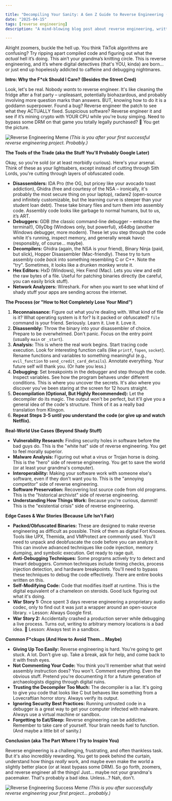 ```yaml
---

title: "Decompiling Your Sanity: A Gen Z Guide to Reverse Engineering (Because Why Not? 💀)"
date: "2025-04-15"
tags: [reverse engineering]
description: "A mind-blowing blog post about reverse engineering, written for chaotic Gen Z engineers. Prepare to have your brain fried, but in a cool way."

---
```


Alright zoomers, buckle the hell up. You think TikTok algorithms are confusing? Try ripping apart compiled code and figuring out what the *actual* hell it’s doing. This ain’t your grandma’s knitting circle. This is reverse engineering, and it’s where digital detectives (that's YOU, kinda) are born… or just end up hopelessly addicted to caffeine and debugging nightmares.

**Intro: Why the F*ck Should I Care? (Besides the Street Cred)**

Look, let's be real. Nobody *wants* to reverse engineer. It's like cleaning the fridge after a frat party – unpleasant, potentially biohazardous, and probably involving more question marks than answers. BUT, knowing how to do it is a goddamn superpower. Found a bug? Reverse engineer the patch to see what they ACTUALLY fixed. Suspicious software? Reverse engineer it and see if it’s mining crypto with YOUR CPU while you're busy simping. Need to bypass some DRM on that game you totally legally purchased? 👀 You get the picture.

![Reverse Engineering Meme](https://i.kym-cdn.com/photos/images/newsfeed/001/809/857/435.jpg)
*(This is you after your first successful reverse engineering project. Probably.)*

**The Tools of the Trade (aka the Stuff You'll Probably Google Later)**

Okay, so you're sold (or at least morbidly curious). Here's your arsenal. Think of these as your lightsabers, except instead of cutting through Sith Lords, you're cutting through layers of obfuscated code.

*   **Disassemblers:** IDA Pro (the OG, but pricey like your avocado toast addiction), Ghidra (free and courtesy of the NSA – ironically, it's probably the most secure thing on your laptop), radare2 (open-source and infinitely customizable, but the learning curve is steeper than your student loan debt). These take binary files and turn them into assembly code. Assembly code looks like garbage to normal humans, but to us, it’s ART.
*   **Debuggers:** GDB (the classic command-line debugger – embrace the terminal!), OllyDbg (Windows only, but powerful), x64dbg (another Windows debugger, more modern). These let you step through the code while it's running, inspect memory, and generally wreak havoc (responsibly, of course… maybe).
*   **Decompilers:** Ghidra (again, the NSA is your friend), Binary Ninja (paid, but slick), Hopper Disassembler (Mac-friendly). These try to turn assembly code *back* into something resembling C or C++. Note the "try". Sometimes, it looks like a drunken monkey wrote it.
*   **Hex Editors:** HxD (Windows), Hex Fiend (Mac). Lets you view and edit the raw bytes of a file. Useful for patching binaries directly (be careful, you can easily brick stuff).
*   **Network Analyzers:** Wireshark. For when you want to see what kind of shady stuff your apps are sending across the internet.

**The Process (or "How to Not Completely Lose Your Mind")**

1.  **Reconnaissance:** Figure out what you're dealing with. What kind of file is it? What operating system is it for? Is it packed or obfuscated? `file` command is your friend. Seriously. Learn it. Live it. Love it.
2.  **Disassembly:** Throw the binary into your disassembler of choice. Prepare to be overwhelmed. Don't panic. Focus on the entry point (usually `main` or `_start`).
3.  **Analysis:** This is where the real work begins. Start tracing code execution. Look for interesting function calls (like `printf`, `fopen`, `socket`). Rename functions and variables to something meaningful (e.g., `evil_function` to `send_credit_card_details`). Annotate everything. Your future self will thank you. (Or hate you less.)
4.  **Debugging:** Set breakpoints in the debugger and step through the code. Inspect variables. See how the program behaves under different conditions. This is where you uncover the secrets. It's also where you discover you've been staring at the screen for 12 hours straight.
5.  **Decompilation (Optional, But Highly Recommended):** Let the decompiler do its magic. The output won't be perfect, but it'll give you a general idea of the code's structure. Think of it as a really bad translation from Klingon.
6.  **Repeat Steps 3-5 until you understand the code (or give up and watch Netflix).**

**Real-World Use Cases (Beyond Shady Stuff)**

*   **Vulnerability Research:** Finding security holes in software before the bad guys do. This is the "white hat" side of reverse engineering. You get to feel morally superior.
*   **Malware Analysis:** Figuring out what a virus or Trojan horse is doing. This is the "hero" side of reverse engineering. You get to save the world (or at least your grandma's computer).
*   **Interoperability:** Making your software work with someone else's software, even if they don't want you to. This is the "annoying competitor" side of reverse engineering.
*   **Software Preservation:** Recovering lost source code from old programs. This is the "historical archivist" side of reverse engineering.
*   **Understanding How Things Work:** Because you're curious, dammit! This is the "existential crisis" side of reverse engineering.

**Edge Cases & War Stories (Because Life Isn't Fair)**

*   **Packed/Obfuscated Binaries:** These are designed to make reverse engineering as difficult as possible. Think of them as digital Fort Knoxes. Tools like UPX, Themida, and VMProtect are commonly used. You'll need to unpack and deobfuscate the code before you can analyze it. This can involve advanced techniques like code injection, memory dumping, and symbolic execution. Get ready to rage quit.
*   **Anti-Debugging Techniques:** Some programs actively try to detect and thwart debuggers. Common techniques include timing checks, process injection detection, and hardware breakpoints. You'll need to bypass these techniques to debug the code effectively. There are entire books written on this.
*   **Self-Modifying Code:** Code that modifies itself at runtime. This is the digital equivalent of a chameleon on steroids. Good luck figuring out what it's doing.
*   **War Story 1:** Once spent 3 days reverse engineering a proprietary audio codec, only to find out it was just a wrapper around an open-source library. 💀 Lesson: Always Google first.
*   **War Story 2:** Accidentally crashed a production server while debugging a live process. Turns out, writing to arbitrary memory locations is a bad idea. 🙏 Lesson: Always test in a sandbox.

**Common F*ckups (And How to Avoid Them… Maybe)**

*   **Giving Up Too Easily:** Reverse engineering is hard. You're going to get stuck. A lot. Don't give up. Take a break, ask for help, and come back to it with fresh eyes.
*   **Not Commenting Your Code:** You think you'll remember what that weird assembly instruction does? You won't. Comment everything. Even the obvious stuff. Pretend you're documenting it for a future generation of archaeologists digging through digital ruins.
*   **Trusting the Decompiler Too Much:** The decompiler is a liar. It's going to give you code that looks like C but behaves like something from a Lovecraftian horror story. Always verify its output.
*   **Ignoring Security Best Practices:** Running untrusted code in a debugger is a great way to get your computer infected with malware. Always use a virtual machine or sandbox.
*   **Forgetting to Eat/Sleep:** Reverse engineering can be addictive. Remember to take care of yourself. Your brain needs fuel to function. (And maybe a little bit of sanity.)

**Conclusion (aka The Part Where I Try to Inspire You)**

Reverse engineering is a challenging, frustrating, and often thankless task. But it's also incredibly rewarding. You get to peek behind the curtain, understand how things *really* work, and maybe even make the world a slightly better place (or at least bypass some DRM). So go forth, zoomers, and reverse engineer all the things! Just… maybe not your grandma's pacemaker. That's probably a bad idea. Unless...? Nah, don't.

![Reverse Engineering Success Meme](https://imgflip.com/s/meme/Success-Kid.jpg)
*(This is you after successfully reverse engineering your first project... probably.)*
